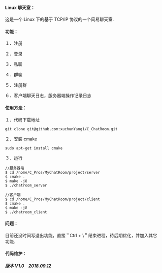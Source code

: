#### Linux 聊天室：

这是一个 Linux 下的基于 TCP/IP 协议的一个简易聊天室.

#### 功能：

１．注册

２．登录

３．私聊

４．群聊

５．注册群

６．客户端聊天日志，服务器端操作记录日志

#### 使用方法：

１．代码下载地址

```
git clone git@github.com:xuchunYang1/C_ChatRoom.git

```

２．安装 cmake

```shell
sudo apt-get install cmake
```

３．运行

```
//服务器端
$ cd /home/C_Pros/MyChatRoom/project/server
$ cmake .
$ make -j8
$ ./chatroom_server

//客户端
$ cd /home/C_Pros/MyChatRoom/project/client
$ cmake .
$ make -j8
$ ./chatroom_client
```

#### 问题：

目前还没时间写退出功能，直接＂Ctrl + \＂结束进程，待后期优化，并加入其它功能．

#### 代码维护：

##### 版本 V1.0　2018.09.12

